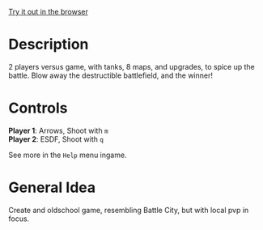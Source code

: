 [Try it out in the browser](https://achie72.github.io/shell_tactic/)

# Description  
2 players versus game, with tanks, 8 maps, and upgrades, to spice up the battle.
Blow away the destructible battlefield, and the winner!  

# Controls  
__Player 1__: Arrows, Shoot with `m`  
__Player 2__: ESDF, Shoot with `q`  

See more in the `Help` menu ingame.  

# General Idea  
Create and oldschool game, resembling Battle City, but with local pvp in focus.


